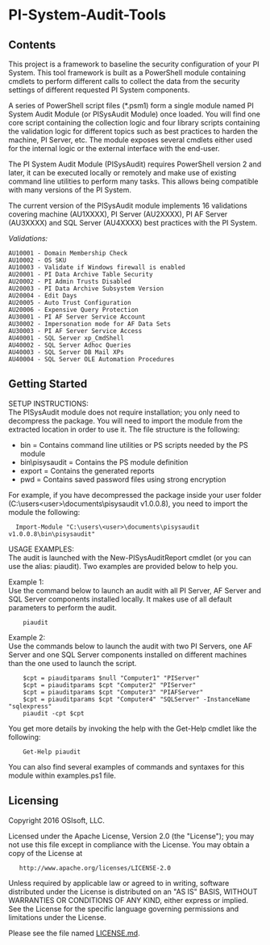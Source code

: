 # PI-System-Audit-Tools

## Contents
This project is a framework to baseline the security configuration of your PI System. This tool framework is built as a PowerShell module containing cmdlets to perform different calls to collect the data from the security settings of different requested PI System components.
  
A series of PowerShell script files (*.psm1) form a single module named PI System Audit Module (or PISysAudit Module) once loaded. You will find one core script containing the collection logic and four library scripts containing the validation logic for different topics such as best practices to harden the machine, PI Server, etc. The module exposes several cmdlets either used for the internal logic or the external interface with the end-user.

The PI System Audit Module (PISysAudit) requires PowerShell version 2 and later, it can be executed locally or remotely and make use of existing command line utilities to perform many tasks. This allows being compatible with many versions of the PI System.  

The current version of the PISysAudit module implements 16 validations covering machine (AU1XXXX), PI Server (AU2XXXX), PI AF Server (AU3XXXX) and SQL Server (AU4XXXX) best practices with the PI System.  
 
_Validations:_
```
AU10001 - Domain Membership Check 
AU10002	- OS SKU  
AU10003	- Validate if Windows firewall is enabled  	
AU20001	- PI Data Archive Table Security	
AU20002	- PI Admin Trusts Disabled	 
AU20003	- PI Data Archive Subsystem Version  	
AU20004	- Edit Days  
AU20005	- Auto Trust Configuration	 
AU20006	- Expensive Query Protection  	
AU30001	- PI AF Server Service Account  
AU30002	- Impersonation mode for AF Data Sets  
AU30003	- PI AF Server Service Access  
AU40001	- SQL Server xp_CmdShell	 
AU40002	- SQL Server Adhoc Queries	 
AU40003	- SQL Server DB Mail XPs	 
AU40004	- SQL Server OLE Automation Procedures	
```

## Getting Started

SETUP INSTRUCTIONS:  
The PISysAudit module does not require installation; you only need to decompress the package. You will need to import the module from the extracted location in order to use it. The file structure is the following:  
  * bin = Contains command line utilities or PS scripts needed by the PS module
  * bin\pisysaudit = Contains the PS module definition
  * export = Contains the generated reports
  * pwd = Contains saved password files using strong encryption
  
For example, if you have decompressed the package inside your user folder (C:\users\<user>\documents\pisysaudit v1.0.0.8), you need to import the module the following:  
  
```
  Import-Module "C:\users\<user>\documents\pisysaudit v1.0.0.8\bin\pisysaudit"
```

USAGE EXAMPLES:  
The audit is launched with the New-PISysAuditReport cmdlet (or you can use the alias: piaudit). Two examples are provided below to help you.
 
Example 1:  
Use the command below to launch an audit with all PI Server, AF Server and SQL Server components installed locally. It makes use of all default parameters to perform the audit.  

```
    piaudit
```

Example 2:  
Use the commands below to launch the audit with two PI Servers, one AF Server and one SQL Server components installed on different machines than the one used to launch the script.  

```
    $cpt = piauditparams $null "Computer1" "PIServer"  
    $cpt = piauditparams $cpt "Computer2" "PIServer"  
    $cpt = piauditparams $cpt "Computer3" "PIAFServer"  
    $cpt = piauditparams $cpt "Computer4" "SQLServer" -InstanceName "sqlexpress"  
    piaudit -cpt $cpt  
```

You get more details by invoking the help with the Get-Help cmdlet like the following:  
    
```
    Get-Help piaudit  
```
    
You can also find several examples of commands and syntaxes for this module within examples.ps1 file.  


## Licensing  

Copyright 2016 OSIsoft, LLC.

   Licensed under the Apache License, Version 2.0 (the "License");
   you may not use this file except in compliance with the License.
   You may obtain a copy of the License at

       http://www.apache.org/licenses/LICENSE-2.0

   Unless required by applicable law or agreed to in writing, software
   distributed under the License is distributed on an "AS IS" BASIS,
   WITHOUT WARRANTIES OR CONDITIONS OF ANY KIND, either express or implied.
   See the License for the specific language governing permissions and
   limitations under the License.
   
Please see the file named [LICENSE.md](LICENSE.md).
